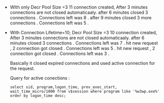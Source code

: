 - WIth only Decr Pool Size =3 
  11 connection created, After 3 minutes connections are not closed automaticaaly. 
  after 6 minutes closed 3 connections . Connections left was 8 .
  after 9 minutes closed 3 more connections . Connections left was 5 .


- With Connection Lifetime=10; Decr Pool Size =3 
  10 connection created, 
  After 3 minutes connections are not closed automaticaaly. 
  after 6 minutes closed 3 connections . Connections left was 7 .
  hit new request , 2 connection got closed .  Connections left was 5 .
  hit new request , 2 connection got closed .  Connections left was 3 .

  Basically it closed expired connections and used active connection for the request.
  
  Query for active conections : 
  ```
  select sid, program,logon_time, prev_exec_start, wait_time_micro/1000 from v$session where program like '%w3wp.exe%' order by logon_time desc;
  ```
